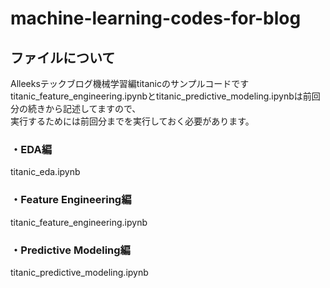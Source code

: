 # machine-learning-codes-for-blog
## ファイルについて
Alleeksテックブログ機械学習編titanicのサンプルコードです
titanic_feature_engineering.ipynbとtitanic_predictive_modeling.ipynbは前回分の続きから記述してますので、<br>
実行するためには前回分までを実行しておく必要があります。
### ・EDA編
titanic_eda.ipynb
### ・Feature Engineering編
titanic_feature_engineering.ipynb
### ・Predictive Modeling編
titanic_predictive_modeling.ipynb
